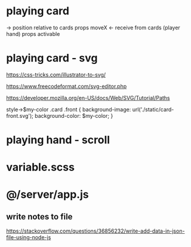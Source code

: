 # playing card
-> position relative to cards
props moveX <- receive from cards (player hand)
props activable







# playing card - svg
https://css-tricks.com/illustrator-to-svg/

https://www.freecodeformat.com/svg-editor.php

https://developer.mozilla.org/en-US/docs/Web/SVG/Tutorial/Paths

style->$my-color
.card .front {
  background-image: url('./static/card-front.svg');
  background-color: $my-color;
}


# playing hand - scroll

<!-- allow scroll on horitional x [v-vuse-scrollbar:x?]-->
<!-- https://codepen.io/jrvaja/pen/qoLXZb -->
<!-- https://github.com/vuetifyjs/vuetify/issues/3792 -->

# variable.scss


# @/server/app.js
## write notes to file
https://stackoverflow.com/questions/36856232/write-add-data-in-json-file-using-node-js